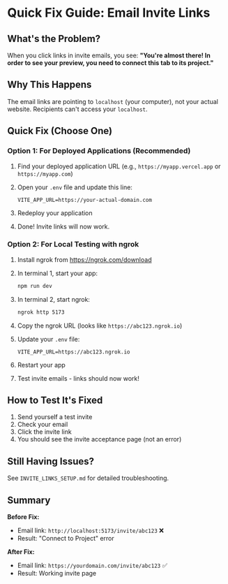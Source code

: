 # Quick Fix Guide: Email Invite Links

## What's the Problem?

When you click links in invite emails, you see: **"You're almost there! In order to see your preview, you need to connect this tab to its project."**

## Why This Happens

The email links are pointing to `localhost` (your computer), not your actual website. Recipients can't access your `localhost`.

## Quick Fix (Choose One)

### Option 1: For Deployed Applications (Recommended)

1. Find your deployed application URL (e.g., `https://myapp.vercel.app` or `https://myapp.com`)

2. Open your `.env` file and update this line:
   ```env
   VITE_APP_URL=https://your-actual-domain.com
   ```

3. Redeploy your application

4. Done! Invite links will now work.

### Option 2: For Local Testing with ngrok

1. Install ngrok from https://ngrok.com/download

2. In terminal 1, start your app:
   ```bash
   npm run dev
   ```

3. In terminal 2, start ngrok:
   ```bash
   ngrok http 5173
   ```

4. Copy the ngrok URL (looks like `https://abc123.ngrok.io`)

5. Update your `.env` file:
   ```env
   VITE_APP_URL=https://abc123.ngrok.io
   ```

6. Restart your app

7. Test invite emails - links should now work!

## How to Test It's Fixed

1. Send yourself a test invite
2. Check your email
3. Click the invite link
4. You should see the invite acceptance page (not an error)

## Still Having Issues?

See `INVITE_LINKS_SETUP.md` for detailed troubleshooting.

## Summary

**Before Fix:**
- Email link: `http://localhost:5173/invite/abc123` ❌
- Result: "Connect to Project" error

**After Fix:**
- Email link: `https://yourdomain.com/invite/abc123` ✅
- Result: Working invite page
